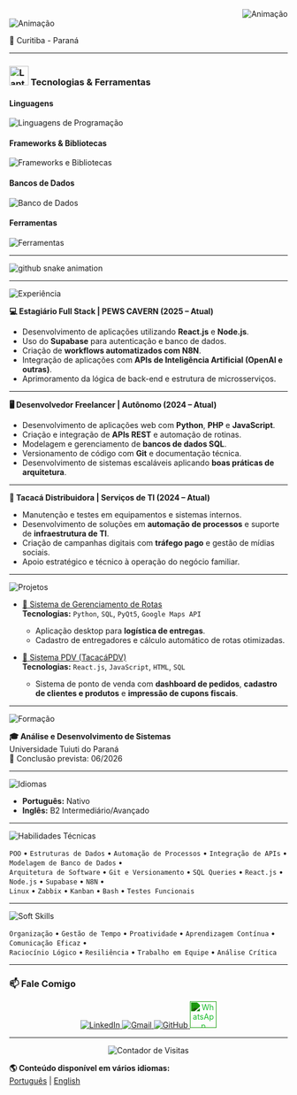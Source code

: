 <div align="right">
  <img src="https://readme-typing-svg.herokuapp.com?font=Consolas&size=20&pause=1000&color=00FFB2&width=650&lines=C:%5CUsers%5CMárcio>Olá!+Eu+sou+o+Márcio+Antônio;" alt="Animação" />
</div>

<div align="left">
  <img src="https://readme-typing-svg.herokuapp.com?font=Consolas&size=16&pause=1000&color=00BFFF&width=1000&lines=Programador+Back-End+|+TI;" alt="Animação" />
</div>

📍 Curitiba - Paraná  

---

<h3><img src="https://raw.githubusercontent.com/Tarikul-Islam-Anik/Animated-Fluent-Emojis/master/Emojis/Objects/Laptop.png" alt="Laptop" width="35" height="35" /> Tecnologias & Ferramentas</h3>

<h4>Linguagens</h4>
<div>
  <img src="https://skillicons.dev/icons?i=python,java,php,c,cpp,js,html,css" alt="Linguagens de Programação" />
</div>

<h4>Frameworks & Bibliotecas</h4>
<div>
  <img src="https://skillicons.dev/icons?i=react,nodejs,tailwind,vite,express" alt="Frameworks e Bibliotecas" />
</div>

<h4>Bancos de Dados</h4>
<div>
  <img src="https://skillicons.dev/icons?i=mysql,sqlite,postgresql,supabase" alt="Banco de Dados" />
</div>

<h4>Ferramentas</h4>
<div>
  <img src="https://skillicons.dev/icons?i=git,github,linux,windows,vscode,pycharm,bash" alt="Ferramentas" />
</div>

---

<picture>
  <source media="(prefers-color-scheme: dark)" srcset="https://raw.githubusercontent.com/devmarciojr/devmarciojr/output/github-contribution-grid-snake-dark.svg">
  <source media="(prefers-color-scheme: light)" srcset="https://raw.githubusercontent.com/devmarciojr/devmarciojr/output/github-contribution-grid-snake.svg">
  <img alt="github snake animation" src="https://raw.githubusercontent.com/devmarciojr/devmarciojr/output/github-contribution-grid-snake.svg">
</picture>

---

<img src="https://readme-typing-svg.herokuapp.com?font=Consolas&weight=700&size=26&pause=1000&color=00BFFF&width=450&lines=💼+Experiência" alt="Experiência" />

**💻 Estagiário Full Stack | PEWS CAVERN (2025 – Atual)**  
- Desenvolvimento de aplicações utilizando **React.js** e **Node.js**.  
- Uso do **Supabase** para autenticação e banco de dados.  
- Criação de **workflows automatizados com N8N**.  
- Integração de aplicações com **APIs de Inteligência Artificial (OpenAI e outras)**.  
- Aprimoramento da lógica de back-end e estrutura de microsserviços.  

---

**🖥️ Desenvolvedor Freelancer | Autônomo (2024 – Atual)**  
- Desenvolvimento de aplicações web com **Python**, **PHP** e **JavaScript**.  
- Criação e integração de **APIs REST** e automação de rotinas.  
- Modelagem e gerenciamento de **bancos de dados SQL**.  
- Versionamento de código com **Git** e documentação técnica.  
- Desenvolvimento de sistemas escaláveis aplicando **boas práticas de arquitetura**.

---

**🍤 Tacacá Distribuidora | Serviços de TI (2024 – Atual)**  
- Manutenção e testes em equipamentos e sistemas internos.  
- Desenvolvimento de soluções em **automação de processos** e suporte de **infraestrutura de TI**.  
- Criação de campanhas digitais com **tráfego pago** e gestão de mídias sociais.  
- Apoio estratégico e técnico à operação do negócio familiar.  

---

<img src="https://readme-typing-svg.herokuapp.com?font=Consolas&weight=700&size=26&pause=1000&color=00FFB2&width=450&lines=💻+Projetos+em+Destaque" alt="Projetos" />

- [🔗 Sistema de Gerenciamento de Rotas](https://github.com/eliphaslevii/TrabalhoPI)  
  **Tecnologias:** `Python`, `SQL`, `PyQt5`, `Google Maps API`  
  - Aplicação desktop para **logística de entregas**.  
  - Cadastro de entregadores e cálculo automático de rotas otimizadas.

- [💾 Sistema PDV (TacacáPDV)](https://github.com/devmarciojr/tacaca-pdv)  
  **Tecnologias:** `React.js`, `JavaScript`, `HTML`, `SQL`  
  - Sistema de ponto de venda com **dashboard de pedidos**, **cadastro de clientes e produtos** e **impressão de cupons fiscais**.

---

<img src="https://readme-typing-svg.herokuapp.com?font=Consolas&weight=700&size=26&pause=1000&color=00BFFF&width=450&lines=📚+Formação" alt="Formação" />

**🎓 Análise e Desenvolvimento de Sistemas**  
Universidade Tuiuti do Paraná  
📅 Conclusão prevista: 06/2026  

---

<img src="https://readme-typing-svg.herokuapp.com?font=Consolas&weight=700&size=26&pause=1000&color=00FFB2&width=450&lines=🌐+Idiomas" alt="Idiomas" />

- **Português:** Nativo  
- **Inglês:** B2 Intermediário/Avançado


---

<img src="https://readme-typing-svg.herokuapp.com?font=Consolas&weight=700&size=26&pause=1000&color=00BFFF&width=450&lines=🧠+Habilidades+Técnicas" alt="Habilidades Técnicas" />

`POO` • `Estruturas de Dados` • `Automação de Processos` • `Integração de APIs` • `Modelagem de Banco de Dados` •  
`Arquitetura de Software` • `Git e Versionamento` • `SQL Queries` • `React.js` • `Node.js` • `Supabase` • `N8N` •  
`Linux` • `Zabbix` • `Kanban` • `Bash` • `Testes Funcionais`

---

<img src="https://readme-typing-svg.herokuapp.com?font=Consolas&weight=700&size=26&pause=1000&color=00FFB2&width=450&lines=💬+Soft+Skills" alt="Soft Skills" />

`Organização` • `Gestão de Tempo` • `Proatividade` • `Aprendizagem Contínua` • `Comunicação Eficaz` •  
`Raciocínio Lógico` • `Resiliência` • `Trabalho em Equipe` • `Análise Crítica`

---

### 📫 Fale Comigo

<div align="center">
  <a href="https://www.linkedin.com/in/marcioalmeidadev/" target="_blank">
    <img src="https://skillicons.dev/icons?i=linkedin" alt="LinkedIn"/>
  </a>
  <a href="mailto:devmarciojr@gmail.com" target="_blank">
    <img src="https://skillicons.dev/icons?i=gmail" alt="Gmail"/>
  </a>
  <a href="https://github.com/devmarciojr" target="_blank">
    <img src="https://skillicons.dev/icons?i=github" alt="GitHub"/>
  </a>
  <a href="https://wa.me/5591980884302" target="_blank">
    <img src="https://cdn.jsdelivr.net/npm/simple-icons@v9/icons/whatsapp.svg" width="48" height="48" alt="WhatsApp" style="filter: invert(63%) sepia(52%) saturate(3236%) hue-rotate(83deg) brightness(94%) contrast(90%);" />

  </a>
</div>

---

<div align="center">
  <img src="https://komarev.com/ghpvc/?username=devmarciojr&style=for-the-badge&color=00FFB2" alt="Contador de Visitas"/>
</div>

**🌎 Conteúdo disponível em vários idiomas:**  
[Português](https://github.com/devmarciojr/devmarciojr/blob/main/README.md) | 
[English](https://github.com/devmarciojr/devmarciojr/blob/main/README_EN.md)
